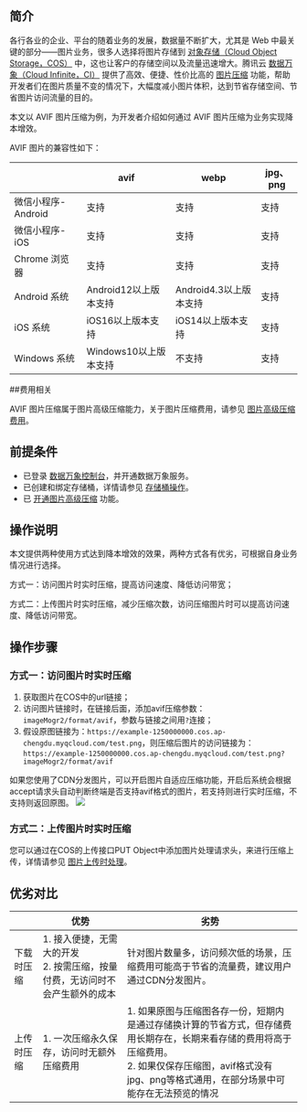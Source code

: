 ## 简介

各行各业的企业、平台的随着业务的发展，数据量不断扩大，尤其是 Web 中最关键的部分——图片业务，很多人选择将图片存储到 [对象存储（Cloud Object Storage，COS）](https://cloud.tencent.com/document/product/436) 中，这也让客户的存储空间以及流量迅速增大。腾讯云 [数据万象（Cloud Infinite，CI）](https://cloud.tencent.com/document/product/460) 提供了高效、便捷、性价比高的 [图片压缩](https://cloud.tencent.com/document/product/436/49259) 功能，帮助开发者们在图片质量不变的情况下，大幅度减小图片体积，达到节省存储空间、节省图片访问流量的目的。

本文以 AVIF 图片压缩为例，为开发者介绍如何通过 AVIF 图片压缩为业务实现降本增效。

AVIF 图片的兼容性如下：

|                    | avif                  | webp                   | jpg、png |
| ------------------ | --------------------- | ---------------------- | -------- |
| 微信小程序-Android | 支持                  | 支持                   | 支持     |
| 微信小程序-iOS     | 支持                  | 支持                   | 支持     |
| Chrome 浏览器       | 支持                  | 支持                   | 支持     |
| Android 系统        | Android12以上版本支持 | Android4.3以上版本支持 | 支持     |
| iOS 系统            | iOS16以上版本支持     | iOS14以上版本支持      | 支持     |
| Windows 系统        | Windows10以上版本支持 | 不支持                 | 支持     |

##费用相关

AVIF 图片压缩属于图片高级压缩能力，关于图片压缩费用，请参见 [图片高级压缩费用](https://cloud.tencent.com/document/product/436/58963#.E5.9B.BE.E7.89.87.E5.A4.84.E7.90.86.E5.AE.9A.E4.BB.B7)。


## 前提条件

- 已登录 [数据万象控制台](https://console.cloud.tencent.com/ci)，并开通数据万象服务。
- 已创建和绑定存储桶，详情请参见 [存储桶操作](https://cloud.tencent.com/document/product/460/46483)。
- 已 [开通图片高级压缩](https://cloud.tencent.com/document/product/460/46821) 功能。

## 操作说明

本文提供两种使用方式达到降本增效的效果，两种方式各有优劣，可根据自身业务情况进行选择。

方式一：访问图片时实时压缩，提高访问速度、降低访问带宽；

方式二：上传图片时实时压缩，减少压缩次数，访问压缩图片时可以提高访问速度、降低访问带宽。

## 操作步骤

### 方式一：访问图片时实时压缩

1. 获取图片在COS中的url链接；
2. 访问图片链接时，在链接后面，添加avif压缩参数：`imageMogr2/format/avif`，参数与链接之间用`?`连接；
3. 假设原图链接为：`https://example-1250000000.cos.ap-chengdu.myqcloud.com/test.png`，则压缩后图片的访问链接为：`https://example-1250000000.cos.ap-chengdu.myqcloud.com/test.png?imageMogr2/format/avif`

如果您使用了CDN分发图片，可以开启图片自适应压缩功能，开启后系统会根据accept请求头自动判断终端是否支持avif格式的图片，若支持则进行实时压缩，不支持则返回原图。
![](https://qcloudimg.tencent-cloud.cn/raw/8b7babdd3809f33e119e8e555968b168.png)

### 方式二：上传图片时实时压缩

您可以通过在COS的上传接口PUT Object中添加图片处理请求头，来进行压缩上传，详情请参见 [图片上传时处理](https://cloud.tencent.com/document/product/436/54050#.E4.B8.8A.E4.BC.A0.E6.97.B6.E5.A4.84.E7.90.86)。


## 优劣对比

|            | 优势                                                         | 劣势                                                         |
| ---------- | ------------------------------------------------------------ | ------------------------------------------------------------ |
| 下载时压缩 | 1. 接入便捷，无需大的开发<br>2. 按需压缩，按量付费，无访问时不会产生额外的成本 | 针对图片数量多，访问频次低的场景，压缩费用可能高于节省的流量费，建议用户通过CDN分发图片。 |
| 上传时压缩 | 1. 一次压缩永久保存，访问时无额外压缩费用                    | 1. 如果原图与压缩图各存一份，短期内是通过存储换计算的节省方式，但存储费用长期存在，长期来看存储的费用将高于压缩费用。<br>2. 如果仅保存压缩图，avif格式没有jpg、png等格式通用，在部分场景中可能存在无法预览的情况 |

